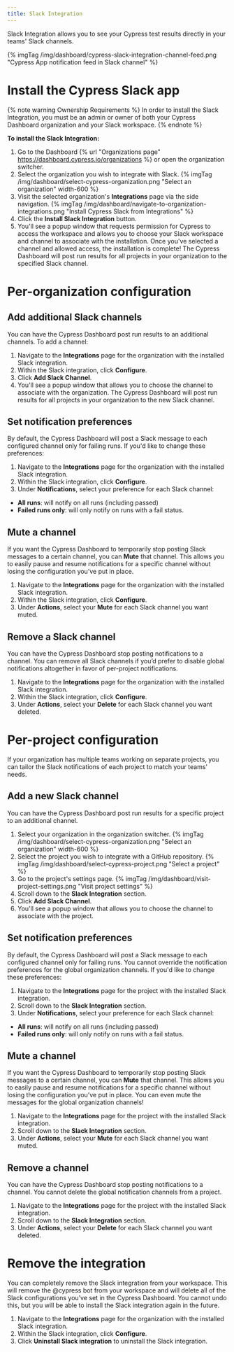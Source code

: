 ```yaml
---
title: Slack Integration
---
```


Slack Integration allows you to see your Cypress test results directly in your teams' Slack channels.

{% imgTag /img/dashboard/cypress-slack-integration-channel-feed.png "Cypress App notification feed in Slack channel" %}

# Install the Cypress Slack app

{% note warning Ownership Requirements %}
In order to install the Slack Integration, you must be an admin or owner of both your Cypress Dashboard organization and your Slack workspace.
{% endnote %}

**To install the Slack Integration:**

1. Go to the Dashboard {% url "Organizations page" https://dashboard.cypress.io/organizations %} or open the organization switcher.
1. Select the organization you wish to integrate with Slack.
  {% imgTag /img/dashboard/select-cypress-organization.png "Select an organization" width-600 %}
1. Visit the selected organization's **Integrations** page via the side navigation.
  {% imgTag /img/dashboard/navigate-to-organization-integrations.png "Install Cypress Slack from Integrations" %}
1. Click the **Install Slack Integration** button.
1. You'll see a popup window that requests permission for Cypress to access the workspace and allows you to choose your Slack workspace and channel to associate with the installation. Once you've selected a channel and allowed access, the installation is complete! The Cypress Dashboard will post run results for all projects in your organization to the specified Slack channel.

# Per-organization configuration

## Add additional Slack channels

You can have the Cypress Dashboard post run results to an additional channels. To add a channel:

1. Navigate to the **Integrations** page for the organization with the installed Slack integration.
1. Within the Slack integration, click **Configure**.
1. Click **Add Slack Channel**.
1. You'll see a popup window that allows you to choose the channel to associate with the organization. The Cypress Dashboard will post run results for all projects in your organization to the new Slack channel.

## Set notification preferences

By default, the Cypress Dashboard will post a Slack message to each configured channel only for failing runs. If you'd like to change these preferences:

1. Navigate to the **Integrations** page for the organization with the installed Slack integration.
1. Within the Slack integration, click **Configure**.
1. Under **Notifications**, select your preference for each Slack channel:
  - **All runs**: will notify on all runs (including passed)
  - **Failed runs only**: will only notify on runs with a fail status.

## Mute a channel

If you want the Cypress Dashboard to temporarily stop posting Slack messages to a certain channel, you can **Mute** that channel. This allows you to easily pause and resume notifications for a specific channel without losing the configuration you’ve put in place.

1. Navigate to the **Integrations** page for the organization with the installed Slack integration.
1. Within the Slack integration, click **Configure**.
1. Under **Actions**, select your **Mute** for each Slack channel you want muted.

## Remove a Slack channel

You can have the Cypress Dashboard stop posting notifications to a channel. You can remove all Slack channels if you’d prefer to disable global notifications altogether in favor of per-project notifications.

1. Navigate to the **Integrations** page for the organization with the installed Slack integration.
1. Within the Slack integration, click **Configure**.
1. Under **Actions**, select your **Delete** for each Slack channel you want deleted.

# Per-project configuration

If your organization has multiple teams working on separate projects, you can tailor the Slack notifications of each project to match your teams' needs.

## Add a new Slack channel

You can have the Cypress Dashboard post run results for a specific project to an additional channel.

1. Select your organization in the organization switcher.
  {% imgTag /img/dashboard/select-cypress-organization.png "Select an organization" width-600 %}
1. Select the project you wish to integrate with a GitHub repository.
  {% imgTag /img/dashboard/select-cypress-project.png "Select a project" %}
1. Go to the project's settings page.
  {% imgTag /img/dashboard/visit-project-settings.png "Visit project settings" %}
1. Scroll down to the **Slack Integration** section.
1. Click **Add Slack Channel**.
1. You'll see a popup window that allows you to choose the channel to associate with the project.

## Set notification preferences

By default, the Cypress Dashboard will post a Slack message to each configured channel only for failing runs. You cannot override the notification preferences for the global organization channels. If you'd like to change these preferences:

1. Navigate to the **Integrations** page for the project with the installed Slack integration.
1. Scroll down to the **Slack Integration** section.
1. Under **Notifications**, select your preference for each Slack channel:
  - **All runs**: will notify on all runs (including passed)
  - **Failed runs only**: will only notify on runs with a fail status.

## Mute a channel

If you want the Cypress Dashboard to temporarily stop posting Slack messages to a certain channel, you can **Mute** that channel. This allows you to easily pause and resume notifications for a specific channel without losing the configuration you’ve put in place. You can even mute the messages for the global organization channels!

1. Navigate to the **Integrations** page for the project with the installed Slack integration.
1. Scroll down to the **Slack Integration** section.
1. Under **Actions**, select your **Mute** for each Slack channel you want muted.

## Remove a channel

You can have the Cypress Dashboard stop posting notifications to a channel. You cannot delete the global notification channels from a project.

1. Navigate to the **Integrations** page for the project with the installed Slack integration.
1. Scroll down to the **Slack Integration** section.
1. Under **Actions**, select your **Delete** for each Slack channel you want deleted.

# Remove the integration

You can completely remove the Slack integration from your workspace. This will remove the @cypress bot from your workspace and will delete all of the Slack configurations you’ve set in the Cypress Dashboard. You cannot undo this, but you will be able to install the Slack integration again in the future.

1. Navigate to the **Integrations** page for the organization with the installed Slack integration.
1. Within the Slack integration, click **Configure**.
1. Click **Uninstall Slack integration** to uninstall the Slack integration.
